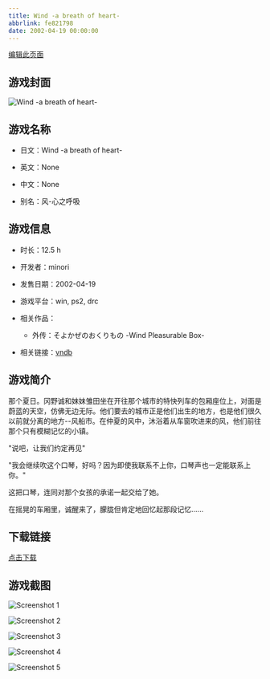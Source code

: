```yaml
---
title: Wind -a breath of heart-
abbrlink: fe821798
date: 2002-04-19 00:00:00
---
```

[编辑此页面](https://github.com/ACG-3/ADV3-source/blob/main/source/_posts/Wind%20-a%20breath%20of%20heart-.md)

## 游戏封面

![Wind -a breath of heart-](https://pan.timero.xyz/d/onedrive/img_lib_001/Wind%20-a%20breath%20of%20heart-_cover.avif)


## 游戏名称

- 日文：Wind -a breath of heart-
- 英文：None
- 中文：None

- 别名：风-心之呼吸


## 游戏信息

- 时长：12.5 h
- 开发者：minori
- 发售日期：2002-04-19
- 游戏平台：win, ps2, drc
- 相关作品：
   - 外传：そよかぜのおくりもの -Wind Pleasurable Box-

- 相关链接：[vndb](https://vndb.org/v35)


## 游戏简介

那个夏日。冈野诚和妹妹雏田坐在开往那个城市的特快列车的包厢座位上，对面是蔚蓝的天空，仿佛无边无际。他们要去的城市正是他们出生的地方，也是他们很久以前就分离的地方--风船市。在仲夏的风中，沐浴着从车窗吹进来的风，他们前往那个只有模糊记忆的小镇。

"说吧，让我们约定再见"

"我会继续吹这个口琴，好吗？因为即使我联系不上你，口琴声也一定能联系上你。"

这把口琴，连同对那个女孩的承诺一起交给了她。

在摇晃的车厢里，诚醒来了，朦胧但肯定地回忆起那段记忆......




## 下载链接

[点击下载](https://pan.timero.xyz/onedrive/adv_lib_001/Wind%20-a%20breath%20of%20heart-)


## 游戏截图


![Screenshot 1](https://pan.timero.xyz/d/onedrive/img_lib_001/Wind%20-a%20breath%20of%20heart-_Screenshot_1.avif)

![Screenshot 2](https://pan.timero.xyz/d/onedrive/img_lib_001/Wind%20-a%20breath%20of%20heart-_Screenshot_2.avif)

![Screenshot 3](https://pan.timero.xyz/d/onedrive/img_lib_001/Wind%20-a%20breath%20of%20heart-_Screenshot_3.avif)

![Screenshot 4](https://pan.timero.xyz/d/onedrive/img_lib_001/Wind%20-a%20breath%20of%20heart-_Screenshot_4.avif)

![Screenshot 5](https://pan.timero.xyz/d/onedrive/img_lib_001/Wind%20-a%20breath%20of%20heart-_Screenshot_5.avif)

